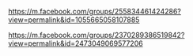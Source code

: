 https://m.facebook.com/groups/255834461424286?view=permalink&id=1055665058107885

https://m.facebook.com/groups/2370289386519842?view=permalink&id=2473049069577206
